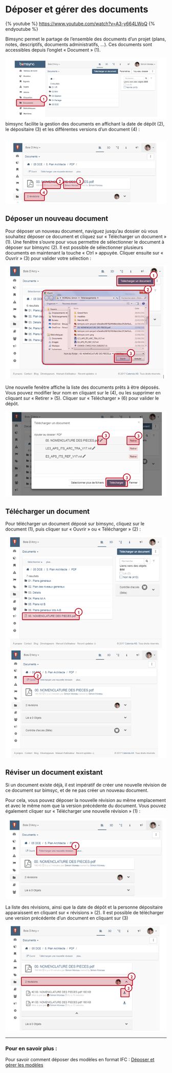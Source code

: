 # Déposer et gérer des documents

{% youtube %}
https://www.youtube.com/watch?v=A3-y664LWoQ
{% endyoutube %}

Bimsync permet le partage de l’ensemble des documents d’un projet \(plans, notes, descriptifs, documents administratifs, …\). Ces documents sont accessibles depuis l’onglet « Document » \(1\).

![](../04-Deposer_et_gerer_des_documents/deposer-et-gerer-des-documents-images/deposer-et-gerer-des-documents-01.PNG)
bimsync facilite la gestion des documents en affichant la date de dépôt \(2\), le dépositaire \(3\) et les différentes versions d’un document \(4\) :

## ![](../04-Deposer_et_gerer_des_documents/deposer-et-gerer-des-documents-images/deposer-et-gerer-des-documents-02.PNG)

## Déposer un nouveau document

Pour déposer un nouveau document, naviguez jusqu’au dossier où vous souhaitez déposer ce document et cliquez sur « Télécharger un document » \(1\). Une fenêtre s’ouvre pour vous permettre de sélectionner le document à déposer sur bimsync \(2\). Il est possible de sélectionner plusieurs documents en maintenant la touche « Ctrl » appuyée. Cliquer ensuite sur « Ouvrir » \(3\) pour valider votre sélection :

![](../04-Deposer_et_gerer_des_documents/deposer-et-gerer-des-documents-images/deposer-et-gerer-des-documents-03.PNG)

Une nouvelle fenêtre affiche la liste des documents prêts à être déposés. Vous pouvez modifier leur nom en cliquant sur le   \(4\), ou les supprimer en cliquant sur « Retirer » \(5\). Cliquer sur « Télécharger » \(6\) pour valider le dépôt.

![](../04-Deposer_et_gerer_des_documents/deposer-et-gerer-des-documents-images/deposer-et-gerer-des-documents-04.PNG)

## Télécharger un document

Pour télécharger un document déposé sur bimsync, cliquez sur le document \(1\), puis cliquer sur « Ouvrir » ou « Télécharger » \(2\) :

![](../04-Deposer_et_gerer_des_documents/deposer-et-gerer-des-documents-images/deposer-et-gerer-des-documents-05.PNG)
![](../04-Deposer_et_gerer_des_documents/deposer-et-gerer-des-documents-images/deposer-et-gerer-des-documents-06.PNG)

## Réviser un document existant

Si un document existe déjà, il est impératif de créer une nouvelle révision de ce document sur bimsyc, et de ne pas créer un nouveau document.

Pour cela, vous pouvez déposer la nouvelle révision au même emplacement et avec le même nom que la version précédente du document. Vous pouvez également cliquer sur « Télécharger une nouvelle révision » \(1\) :

![](../04-Deposer_et_gerer_des_documents/deposer-et-gerer-des-documents-images/deposer-et-gerer-des-documents-07.PNG)

La liste des révisions, ainsi que la date de dépôt et la personne dépositaire apparaissent en cliquant sur « révisions » \(2\). Il est possible de télécharger une version précédente d’un document en cliquant sur  \(3\)

![](../04-Deposer_et_gerer_des_documents/deposer-et-gerer-des-documents-images/deposer-et-gerer-des-documents-08.PNG)

---

### Pour en savoir plus :

Pour savoir comment déposer des modèles en format IFC : [Déposer et gérer les modèles](../03-Deposer_et_gerer_les_modeles/deposer-et-gerer-des-modeles.md)


